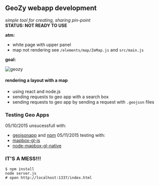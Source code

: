 ## GeoZy webapp development
*simple tool for creating, sharing pin-point*  
**STATUS: NOT READY TO USE**  


**atm:**
* white page with upper panel
* map not rendering see `/elements/map/ZeMap.js` and `src/main.js`  

**goal:**  

 ![geozy](https://github.com/ChironEn/GeoZy/blob/master/geozy.png)  



#### rendering a layout with a map
* using react and node.js
* sending requests to geo app with a search box
* sending requests to geo app by sending a request with `.geojson` files

### Testing Geo Apps

05/10/2015 unsucessfull with:
* [geojsonapp](https://github.com/mick/geojsonapp) and [npm](https://www.npmjs.com/package/geojsonapp)
05/11/2015 testing with:  
* [mapbox-gl-js](https://github.com/mapbox/mapbox-gl-js)
* [node-mapbox-gl-native](https://github.com/mapbox/node-mapbox-gl-native)

### IT'S A MESS!!!

`$ npm install`  
`node server.js`  
`# open http://localhost:1337/index.html `

